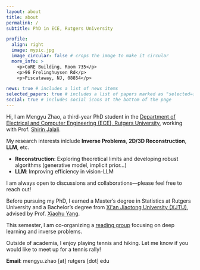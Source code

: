 ```yaml
---
layout: about
title: about
permalink: /
subtitle: PhD in ECE, Rutgers University

profile:
  align: right
  image: mypic.jpg
  image_circular: false # crops the image to make it circular
  more_info: >
    <p>CoRE Building, Room 735</p>
    <p>96 Frelinghuysen Rd</p>
    <p>Piscataway, NJ, 08854</p>

news: true # includes a list of news items
selected_papers: true # includes a list of papers marked as "selected={true}"
social: true # includes social icons at the bottom of the page
---
```



Hi, I am Mengyu Zhao, a third-year PhD student in the [Department of Electrical and Computer Engineering (ECE), Rutgers University](https://www.ece.rutgers.edu/), working with Prof. [Shirin Jalali](https://sites.google.com/site/shirinjalali/home).

My research interests inlclude **Inverse Problems**, **2D/3D Reconstruction**, **LLM**, etc.  
- **Reconstruction**: Exploring theoretical limits and developing robust algorithms (generative model, implicit prior...)
- **LLM**: Improving efficiency in vision-LLM

I am always open to discussions and collaborations—please feel free to reach out!

Before pursuing my PhD, I earned a Master’s degree in Statistics at Rutgers University and a Bachelor’s degree from [Xi'an Jiaotong University (XJTU)](http://en.xjtu.edu.cn/), advised by Prof. [Xiaohu Yang](https://gr.xjtu.edu.cn/web/xiaohuyang).

This semester, I am co-organizing a [reading group](https://sites.google.com/view/readinggroupforinverseprob/about) focusing on deep learning and inverse problems.

Outside of academia, I enjoy playing tennis and hiking. Let me know if you would like to meet up for a tennis rally!

**Email**: mengyu.zhao [at] rutgers [dot] edu

